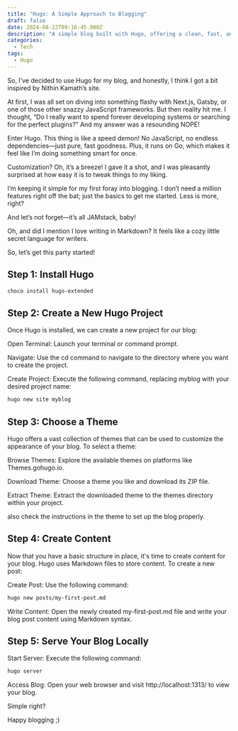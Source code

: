 ```yaml
---
title: "Hugo: A Simple Approach to Blogging"
draft: false
date: 2024-08-22T09:16:45.000Z
description: "A simple blog built with Hugo, offering a clean, fast, and distraction-free experience. Explore topics ranging from Tech, Business and Life, all powered by the simplicity of Markdown and the efficiency of Hugo."
categories:
  - Tech
tags:
  - Hugo
---
```


So, I’ve decided to use Hugo for my blog, and honestly, I think I got a bit inspired by Nithin Kamath’s site.

At first, I was all set on diving into something flashy with Next.js, Gatsby, or one of those other snazzy JavaScript frameworks. But then reality hit me. I thought, “Do I really want to spend forever developing systems or searching for the perfect plugins?” And my answer was a resounding NOPE!

Enter Hugo. This thing is like a speed demon! No JavaScript, no endless dependencies—just pure, fast goodness. Plus, it runs on Go, which makes it feel like I’m doing something smart for once.

Customization? Oh, it’s a breeze! I gave it a shot, and I was pleasantly surprised at how easy it is to tweak things to my liking.

I’m keeping it simple for my first foray into blogging. I don’t need a million features right off the bat; just the basics to get me started. Less is more, right?

And let’s not forget—it’s all JAMstack, baby!

Oh, and did I mention I love writing in Markdown? It feels like a cozy little secret language for writers.

So, let’s get this party started!

## Step 1: Install Hugo

```bash
choco install hugo-extended
```

## Step 2: Create a New Hugo Project

Once Hugo is installed, we can create a new project for our blog:

Open Terminal: Launch your terminal or command prompt.

Navigate: Use the cd command to navigate to the directory where you want to create the project.

Create Project: Execute the following command, replacing myblog with your desired project name:

```bash
hugo new site myblog
```

## Step 3: Choose a Theme

Hugo offers a vast collection of themes that can be used to customize the appearance of your blog. To select a theme:

Browse Themes: Explore the available themes on platforms like Themes.gohugo.io.

Download Theme: Choose a theme you like and download its ZIP file.

Extract Theme: Extract the downloaded theme to the themes directory within your project.

also check the instructions in the theme to set up the blog properly.

## Step 4: Create Content

Now that you have a basic structure in place, it's time to create content for your blog. Hugo uses Markdown files to store content. To create a new post:

Create Post: Use the following command:

```bash
hugo new posts/my-first-post.md
```

Write Content: Open the newly created my-first-post.md file and write your blog post content using Markdown syntax.

## Step 5: Serve Your Blog Locally

Start Server: Execute the following command:

```bash
hugo server
```

Access Blog: Open your web browser and visit http://localhost:1313/ to view your blog.

Simple right?

Happy blogging ;)
